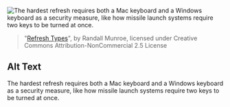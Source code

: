![The hardest refresh requires both a Mac keyboard and a Windows keyboard as a security measure, like how missile launch systems require two keys to be turned at once.](https://imgs.xkcd.com/comics/refresh_types.png)
> "[Refresh Types](https://xkcd.com/1854/)", by Randall Munroe, licensed under Creative Commons Attribution-NonCommercial 2.5 License

## Alt Text
The hardest refresh requires both a Mac keyboard and a Windows keyboard as a security measure, like how missile launch systems require two keys to be turned at once.
